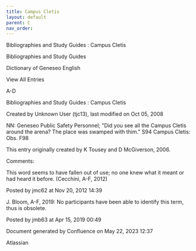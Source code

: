 ```yaml
---
title: Campus Cletis
layout: default
parent: C
nav_order:
---
```


Bibliographies and Study Guides : Campus Cletis

Bibliographies and Study Guides

Dictionary of Geneseo English

View All Entries

A-D

Bibliographies and Study Guides : Campus Cletis

Created by  Unknown User (tjc13), last modified on Oct 05, 2008

NN: Geneseo Public Safety Personnel; &quot;Did you see all the Campus Cletis around the arena? The place was swamped with thim.&quot; S94 Campus Cletis: Obs. F98

This entry originally created by K Tousey and D McGiverson, 2006.

Comments:

This word seems to have fallen out of use; no one knew what it meant or had heard it before. (Cecchini, A-F, 2012)

Posted by jmc62 at Nov 20, 2012 14:39

J. Bloom, A-F, 2019: No participants have been able to identify this term, thus is obsolete. 

Posted by jmb63 at Apr 15, 2019 00:49

Document generated by Confluence on May 22, 2023 12:37

Atlassian
